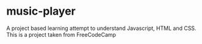 # music-player
A project based learning attempt to understand Javascript, HTML and CSS. This is a project taken from FreeCodeCamp
